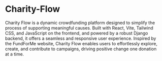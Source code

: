 # Charity-Flow
Charity Flow is a dynamic crowdfunding platform designed to simplify the process of supporting meaningful causes. Built with React, Vite, Tailwind CSS, and JavaScript on the frontend, and powered by a robust Django backend, it offers a seamless and responsive user experience. Inspired by the FundForMe website, Charity Flow enables users to effortlessly explore, create, and contribute to campaigns, driving positive change one donation at a time.
